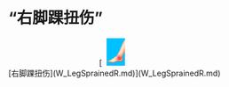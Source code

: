# “右脚踝扭伤”  
<div style="display:inline-block"><div class="gamedatalist" style="text-align:center;min-width:150px;min-height:0px;"><div style="text-align:center;">[<div style="width:50px;display:inline-block;text-align:center"><img decoding="async" src="../wiki/Sprite/SprainedAnkle.png" href="a.md" style="max-width:50px;max-height:50px;"></div><br>[右脚踝扭伤](W_LegSprainedR.md)](W_LegSprainedR.md)</div></div></div>  
  
